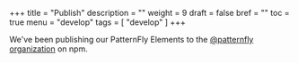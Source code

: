 +++
title = "Publish"
description = ""
weight = 9
draft = false
bref = ""
toc = true
menu = "develop"
tags = [ "develop" ]
+++



We've been publishing our PatternFly Elements to the [@patternfly organization](https://www.npmjs.com/org/patternfly) on npm.
